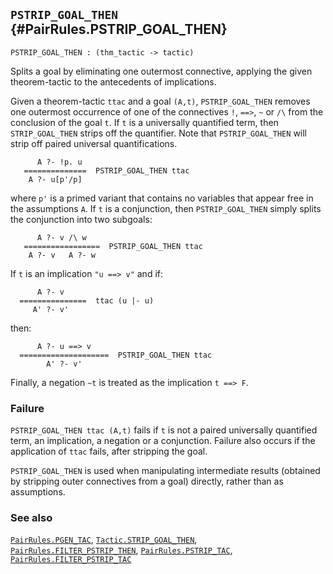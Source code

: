 ## `PSTRIP_GOAL_THEN` {#PairRules.PSTRIP_GOAL_THEN}


```
PSTRIP_GOAL_THEN : (thm_tactic -> tactic)
```



Splits a goal by eliminating one outermost connective, applying the
given theorem-tactic to the antecedents of implications.


Given a theorem-tactic `ttac` and a goal `(A,t)`, `PSTRIP_GOAL_THEN` removes one
outermost occurrence of one of the connectives `!`, `==>`, `~` or `/\` from the
conclusion of the goal `t`.  If `t` is a universally quantified term, then
`STRIP_GOAL_THEN` strips off the quantifier.   Note that `PSTRIP_GOAL_THEN`
will strip off paired universal quantifications.
    
          A ?- !p. u
       ==============  PSTRIP_GOAL_THEN ttac
        A ?- u[p'/p]
    
where `p'` is a primed variant that contains no variables that
appear free in the assumptions `A`.  If `t` is a conjunction,
then `PSTRIP_GOAL_THEN` simply splits
the conjunction into two subgoals:
    
          A ?- v /\ w
       =================  PSTRIP_GOAL_THEN ttac
        A ?- v   A ?- w
    
If `t` is an implication `"u ==> v"` and if:
    
          A ?- v
      ===============  ttac (u |- u)
         A' ?- v'
    
then:
    
          A ?- u ==> v
      ====================  PSTRIP_GOAL_THEN ttac
            A' ?- v'
    
Finally, a negation `~t` is treated as the implication `t ==> F`.

### Failure

`PSTRIP_GOAL_THEN ttac (A,t)` fails if `t` is not a paired universally
quantified term, an implication, a negation or a conjunction.
Failure also occurs if the application of `ttac` fails,
after stripping the goal.


`PSTRIP_GOAL_THEN` is used when manipulating intermediate results (obtained by
stripping outer connectives from a goal) directly, rather than as assumptions.

### See also

[`PairRules.PGEN_TAC`](#PairRules.PGEN_TAC), [`Tactic.STRIP_GOAL_THEN`](#Tactic.STRIP_GOAL_THEN), [`PairRules.FILTER_PSTRIP_THEN`](#PairRules.FILTER_PSTRIP_THEN), [`PairRules.PSTRIP_TAC`](#PairRules.PSTRIP_TAC), [`PairRules.FILTER_PSTRIP_TAC`](#PairRules.FILTER_PSTRIP_TAC)

